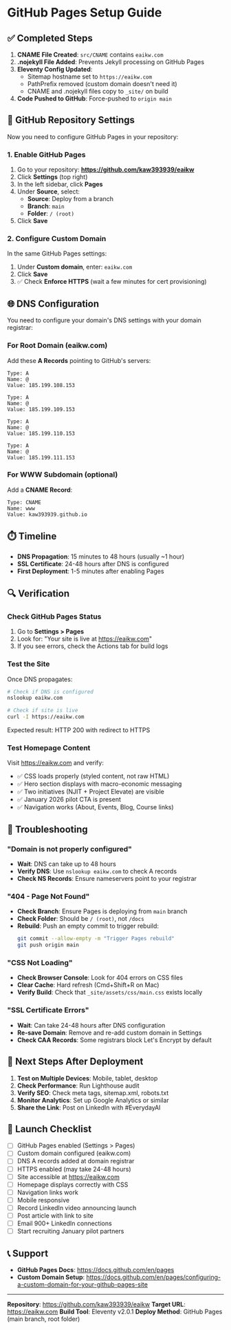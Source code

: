 # GitHub Pages Setup Guide

## ✅ Completed Steps

1. **CNAME File Created**: `src/CNAME` contains `eaikw.com`
2. **.nojekyll File Added**: Prevents Jekyll processing on GitHub Pages
3. **Eleventy Config Updated**:
   - Sitemap hostname set to `https://eaikw.com`
   - PathPrefix removed (custom domain doesn't need it)
   - CNAME and .nojekyll files copy to `_site/` on build
4. **Code Pushed to GitHub**: Force-pushed to `origin main`

## 🔧 GitHub Repository Settings

Now you need to configure GitHub Pages in your repository:

### 1. Enable GitHub Pages

1. Go to your repository: **https://github.com/kaw393939/eaikw**
2. Click **Settings** (top right)
3. In the left sidebar, click **Pages**
4. Under **Source**, select:
   - **Source**: Deploy from a branch
   - **Branch**: `main`
   - **Folder**: `/ (root)`
5. Click **Save**

### 2. Configure Custom Domain

In the same GitHub Pages settings:

1. Under **Custom domain**, enter: `eaikw.com`
2. Click **Save**
3. ✅ Check **Enforce HTTPS** (wait a few minutes for cert provisioning)

## 🌐 DNS Configuration

You need to configure your domain's DNS settings with your domain registrar:

### For Root Domain (eaikw.com)

Add these **A Records** pointing to GitHub's servers:

```
Type: A
Name: @
Value: 185.199.108.153

Type: A
Name: @
Value: 185.199.109.153

Type: A
Name: @
Value: 185.199.110.153

Type: A
Name: @
Value: 185.199.111.153
```

### For WWW Subdomain (optional)

Add a **CNAME Record**:

```
Type: CNAME
Name: www
Value: kaw393939.github.io
```

## ⏱️ Timeline

- **DNS Propagation**: 15 minutes to 48 hours (usually ~1 hour)
- **SSL Certificate**: 24-48 hours after DNS is configured
- **First Deployment**: 1-5 minutes after enabling Pages

## 🔍 Verification

### Check GitHub Pages Status

1. Go to **Settings > Pages**
2. Look for: "Your site is live at https://eaikw.com"
3. If you see errors, check the Actions tab for build logs

### Test the Site

Once DNS propagates:

```bash
# Check if DNS is configured
nslookup eaikw.com

# Check if site is live
curl -I https://eaikw.com
```

Expected result: HTTP 200 with redirect to HTTPS

### Test Homepage Content

Visit https://eaikw.com and verify:

- ✅ CSS loads properly (styled content, not raw HTML)
- ✅ Hero section displays with macro-economic messaging
- ✅ Two initiatives (NJIT + Project Elevate) are visible
- ✅ January 2026 pilot CTA is present
- ✅ Navigation works (About, Events, Blog, Course links)

## 🚨 Troubleshooting

### "Domain is not properly configured"

- **Wait**: DNS can take up to 48 hours
- **Verify DNS**: Use `nslookup eaikw.com` to check A records
- **Check NS Records**: Ensure nameservers point to your registrar

### "404 - Page Not Found"

- **Check Branch**: Ensure Pages is deploying from `main` branch
- **Check Folder**: Should be `/ (root)`, not `/docs`
- **Rebuild**: Push an empty commit to trigger rebuild:
  ```bash
  git commit --allow-empty -m "Trigger Pages rebuild"
  git push origin main
  ```

### "CSS Not Loading"

- **Check Browser Console**: Look for 404 errors on CSS files
- **Clear Cache**: Hard refresh (Cmd+Shift+R on Mac)
- **Verify Build**: Check that `_site/assets/css/main.css` exists locally

### "SSL Certificate Errors"

- **Wait**: Can take 24-48 hours after DNS configuration
- **Re-save Domain**: Remove and re-add custom domain in Settings
- **Check CAA Records**: Some registrars block Let's Encrypt by default

## 📱 Next Steps After Deployment

1. **Test on Multiple Devices**: Mobile, tablet, desktop
2. **Check Performance**: Run Lighthouse audit
3. **Verify SEO**: Check meta tags, sitemap.xml, robots.txt
4. **Monitor Analytics**: Set up Google Analytics or similar
5. **Share the Link**: Post on LinkedIn with #EverydayAI

## 🎯 Launch Checklist

- [ ] GitHub Pages enabled (Settings > Pages)
- [ ] Custom domain configured (eaikw.com)
- [ ] DNS A records added at domain registrar
- [ ] HTTPS enabled (may take 24-48 hours)
- [ ] Site accessible at https://eaikw.com
- [ ] Homepage displays correctly with CSS
- [ ] Navigation links work
- [ ] Mobile responsive
- [ ] Record LinkedIn video announcing launch
- [ ] Post article with link to site
- [ ] Email 900+ LinkedIn connections
- [ ] Start recruiting January pilot partners

## 📞 Support

- **GitHub Pages Docs**: https://docs.github.com/en/pages
- **Custom Domain Setup**:
  https://docs.github.com/en/pages/configuring-a-custom-domain-for-your-github-pages-site

---

**Repository**: https://github.com/kaw393939/eaikw **Target URL**:
https://eaikw.com **Build Tool**: Eleventy v2.0.1 **Deploy Method**: GitHub
Pages (main branch, root folder)
